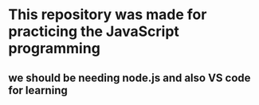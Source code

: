 # This repository was made for practicing the JavaScript programming

## we should be needing node.js and also VS code for learning